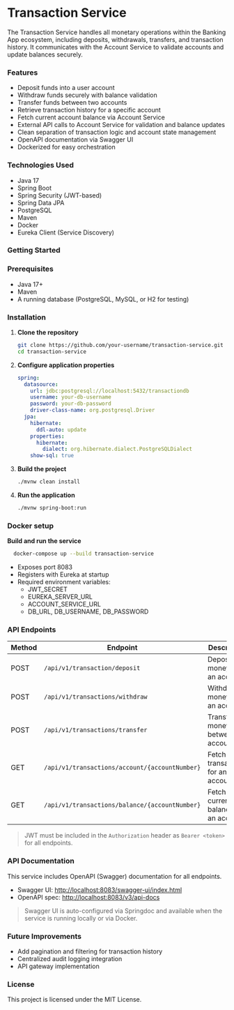 # Transaction Service
The Transaction Service handles all monetary operations within the Banking App ecosystem, including deposits, withdrawals, transfers, and transaction history. It communicates with the Account Service to validate accounts and update balances securely.

### Features
- Deposit funds into a user account 
- Withdraw funds securely with balance validation 
- Transfer funds between two accounts 
- Retrieve transaction history for a specific account 
- Fetch current account balance via Account Service 
- External API calls to Account Service for validation and balance updates 
- Clean separation of transaction logic and account state management 
- OpenAPI documentation via Swagger UI 
- Dockerized for easy orchestration


### Technologies Used

- Java 17
- Spring Boot
- Spring Security (JWT-based)
- Spring Data JPA
- PostgreSQL
- Maven
- Docker
- Eureka Client (Service Discovery)

### Getting Started

### Prerequisites

- Java 17+
- Maven
- A running database (PostgreSQL, MySQL, or H2 for testing)

### Installation

1. **Clone the repository**

   ```bash
   git clone https://github.com/your-username/transaction-service.git
   cd transaction-service

2. **Configure application properties**

    ```yaml
    spring:
      datasource:
        url: jdbc:postgresql://localhost:5432/transactiondb
        username: your-db-username
        password: your-db-password
        driver-class-name: org.postgresql.Driver
      jpa:
        hibernate:
          ddl-auto: update
        properties:
          hibernate:
            dialect: org.hibernate.dialect.PostgreSQLDialect
        show-sql: true
    ```

3. **Build the project**
    ```bash
    ./mvnw clean install
    ```

4. **Run the application**
    ```bash 
    ./mvnw spring-boot:run
    ```

### Docker setup
**Build and run the service**
```bash 
  docker-compose up --build transaction-service
```
- Exposes port 8083 
- Registers with Eureka at startup 
- Required environment variables:
  - JWT_SECRET 
  - EUREKA_SERVER_URL 
  - ACCOUNT_SERVICE_URL 
  - DB_URL, DB_USERNAME, DB_PASSWORD

### API Endpoints

| Method | Endpoint                                       | Description                          |
|--------|------------------------------------------------|--------------------------------------|
| POST   | `/api/v1/transaction/deposit`                  | Deposit money into an account        |
| POST   | `/api/v1/transactions/withdraw`                | Withdraw money from an account       |
| POST   | `/api/v1/transactions/transfer`                | Transfer money between accounts      |
| GET    | `/api/v1/transactions/account/{accountNumber}` | Fetch transactions for an account    |
| GET    | `/api/v1/transactions/balance/{accountNumber}` | Fetch current balance of an account  |


> JWT must be included in the `Authorization` header as `Bearer <token>` for all endpoints.

### API Documentation

This service includes OpenAPI (Swagger) documentation for all endpoints.

- Swagger UI: [http://localhost:8083/swagger-ui/index.html](http://localhost:8083/swagger-ui/index.html)
- OpenAPI spec: [http://localhost:8083/v3/api-docs](http://localhost:8083/v3/api-docs)

> Swagger UI is auto-configured via Springdoc and available when the service is running locally or via Docker.


### Future Improvements
- Add pagination and filtering for transaction history
- Centralized audit logging integration
- API gateway implementation

### License

This project is licensed under the MIT License.